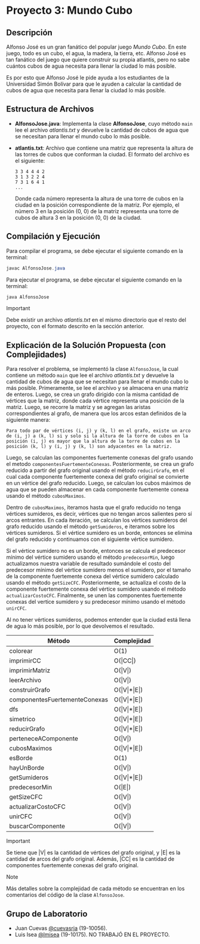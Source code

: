 # Proyecto 3: Mundo Cubo

## Descripción

Alfonso José es un gran fanático del popular juego _Mundo Cubo_. En este juego, todo es un cubo, el agua, la madera, la tierra, etc. Alfonso José es tan fanático del juego que quiere construir su propia atlantis, pero no sabe cuántos cubos de agua necesita para llenar la ciudad lo más posible.

Es por esto que Alfonso José le pide ayuda a los estudiantes de la Universidad Simón Bolívar para que le ayuden a calcular la cantidad de cubos de agua que necesita para llenar la ciudad lo más posible.

## Estructura de Archivos

- **AlfonsoJose.java**: Implementa la clase **AlfonsoJose**, cuyo método `main` lee el archivo _atlantis.txt_ y devuelve la cantidad de cubos de agua que se necesitan para llenar el mundo cubo lo más posible.
- **atlantis.txt**: Archivo que contiene una matriz que representa la altura de las torres de cubos que conforman la ciudad. El formato del archivo es el siguiente:

  ```
  3 3 4 4 4 2
  3 1 3 2 2 4
  7 3 1 6 4 1
  ...
  ```

  Donde cada número representa la altura de una torre de cubos en la ciudad en la posición correspondiente de la matriz. Por ejemplo, el número 3 en la posición (0, 0) de la matriz representa una torre de cubos de altura 3 en la posición (0, 0) de la ciudad.

## Compilación y Ejecución

Para compilar el programa, se debe ejecutar el siguiente comando en la terminal:

```java
javac AlfonsoJose.java
```

Para ejecutar el programa, se debe ejecutar el siguiente comando en la terminal:

```java
java AlfonsoJose
```

> [!IMPORTANT]
> Debe existir un archivo _atlantis.txt_ en el mismo directorio que el resto del proyecto, con el formato descrito en la sección anterior.

## Explicación de la Solución Propuesta (con Complejidades)

Para resolver el problema, se implementó la clase `AlfonsoJose`, la cual contiene un método `main` que lee el archivo _atlantis.txt_ y devuelve la cantidad de cubos de agua que se necesitan para llenar el mundo cubo lo más posible. Primeramente, se lee el archivo y se almacena en una matriz de enteros. Luego, se crea un grafo dirigido con la misma cantidad de vértices que la matriz, donde cada vértice representa una posición de la matriz. Luego, se recorre la matriz y se agregan las aristas correspondientes al grafo, de manera que los
arcos estan definidos de la siguiente manera:

    Para todo par de vértices (i, j) y (k, l) en el grafo, existe un arco de (i, j) a (k, l) si y solo si la altura de la torre de cubos en la posición (i, j) es mayor que la altura de la torre de cubos en la posición (k, l) y (i, j) y (k, l) son adyacentes en la matriz.

Luego, se calculan las componentes fuertemente conexas del grafo usando el metodo `componentesFuertementeConexas`. Posteriormente, se crea un grafo reducido a partir del grafo original usando el método `reducirGrafo`, en el cual cada componente fuertemente conexa del grafo original se convierte en un vértice del grafo reducido. Luego, se calculan los cubos máximos de agua que se pueden almacenar en cada componente fuertemente conexa usando el método `cubosMaximos`. 

Dentro de `cubosMaximos`, iteramos hasta que el grafo reducido no tenga vértices sumideros, es decir, vértices que no tengan arcos salientes pero sí arcos entrantes. En cada iteración, se calculan los vértices sumideros del grafo reducido usando el método `getSumideros`, e iteramos sobre los vértices sumideros. Si el vértice sumidero es un borde, entonces se elimina del grafo reducido y continuamos con el siguiente vértice sumidero. 

Si el vértice sumidero no es un borde, entonces se calcula el predecesor mínimo del vértice sumidero usando el método `predecesorMin`, luego actualizamos nuestra variable de resultado sumándole el costo del predecesor mínimo del vértice sumidero menos el sumidero, por el tamaño de la componente fuertemente conexa del vértice sumidero calculado usando el método `getSizeCFC`. Posteriormente, se actualiza el costo de la componente fuertemente conexa del vértice sumidero usando el método `actualizarCostoCFC`. Finalmente, se unen las componentes fuertemente conexas del vertice sumidero y su predecesor mínimo usando el método `unirCFC`.

Al no tener vértices sumideros, podemos entender que la ciudad está llena de agua lo más posible, por lo que devolvemos el resultado.

| Método                        | Complejidad       |
| ----------------------------- | ------------------ |
| colorear                      | O(1)               |
| imprimirCC                    | O(\|CC\|)          |
| imprimirMatriz                | O(\|V\|)           |
| leerArchivo                   | O(\|V\|)           |
| construirGrafo                | O(\|V\|*\|E\|)     |
| componentesFuertementeConexas | O(\|V\|*\|E\|)     |
| dfs                           | O(\|V\|*\|E\|)     |
| simetrico                     | O(\|V\|*\|E\|)     |
| reducirGrafo                  | O(\|V\|*\|E\|)     |
| perteneceAComponente          | O(\|V\|)           |
| cubosMaximos                  | O(\|V\|*\|E\|)     |
| esBorde                       | O(1)               |
| hayUnBorde                    | O(\|V\|)           |
| getSumideros                  | O(\|V\|*\|E\|)     |
| predecesorMin                 | O(\|E\|)           |
| getSizeCFC                    | O(\|V\|)           |
| actualizarCostoCFC            | O(\|V\|)           |
| unirCFC                       | O(\|V\|)           |
| buscarComponente              | O(\|V\|)           |

> [!IMPORTANT]
> Se tiene que \|V\| es la cantidad de vértices del grafo original, y \|E\| es la cantidad de arcos del grafo original. Además, \|CC\| es la cantidad de componentes fuertemente conexas del grafo original.

> [!NOTE] 
> Más detalles sobre la complejidad de cada método se encuentran en los comentarios del código de la clase `AlfonsoJose`.

## Grupo de Laboratorio

- Juan Cuevas [@cuevasrja](https://github.com/cuevasrja) (19-10056).
- Luis Isea [@lmisea](https://github.com/lmisea) (19-10175). NO TRABAJÓ EN EL PROYECTO.

